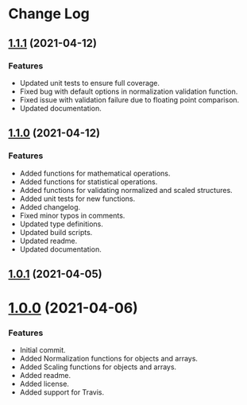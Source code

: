 # Change Log

<a name="1.1.1"></a>
## [1.1.1](https://github.com/abrisene/scalr/compare/v1.1.0...v1.1.1) (2021-04-12)


### Features

* Updated unit tests to ensure full coverage.
* Fixed bug with default options in normalization validation function.
* Fixed issue with validation failure due to floating point comparison.
* Updated documentation.

<a name="1.1.0"></a>
## [1.1.0](https://github.com/abrisene/scalr/compare/v1.0.1...v1.1.0) (2021-04-12)


### Features

* Added functions for mathematical operations.
* Added functions for statistical operations.
* Added functions for validating normalized and scaled structures.
* Added unit tests for new functions.
* Added changelog.
* Fixed minor typos in comments.
* Updated type definitions.
* Updated build scripts.
* Updated readme.
* Updated documentation.

<a name="1.0.1"></a>
## [1.0.1](https://github.com/abrisene/scalr/compare/v1.0.0...v1.0.1) (2021-04-05)

<a name="1.0.0"></a>
# [1.0.0]() (2021-04-06)

### Features

* Initial commit.
* Added Normalization functions for objects and arrays.
* Added Scaling functions for objects and arrays.
* Added readme.
* Added license.
* Added support for Travis.
